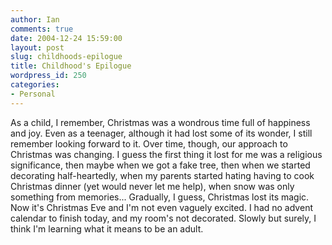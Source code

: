 ```yaml
---
author: Ian
comments: true
date: 2004-12-24 15:59:00
layout: post
slug: childhoods-epilogue
title: Childhood's Epilogue
wordpress_id: 250
categories:
- Personal
---
```


As a child, I remember, Christmas was a wondrous time full of happiness and joy.  Even as a teenager, although it had lost some of its wonder, I still remember looking forward to it.  Over time, though, our approach to Christmas was changing.  I guess the first thing it lost for me was a religious significance, then maybe when we got a fake tree, then when we started decorating half-heartedly, when my parents started hating having to cook Christmas dinner (yet would never let me help), when snow was only something from memories...  Gradually, I guess, Christmas lost its magic.  Now it's Christmas Eve and I'm not even vaguely excited.  I had no advent calendar to finish today, and my room's not decorated.  Slowly but surely, I think I'm learning what it means to be an adult.
